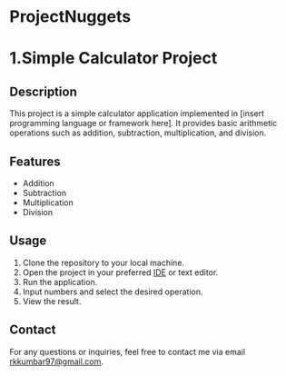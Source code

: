 # ProjectNuggets
# 1.Simple Calculator Project

## Description
This project is a simple calculator application implemented in [insert programming language or framework here]. It provides basic arithmetic operations such as addition, subtraction, multiplication, and division.

## Features
- Addition
- Subtraction
- Multiplication
- Division

## Usage
1. Clone the repository to your local machine.
2. Open the project in your preferred [IDE](https://en.wikipedia.org/wiki/Integrated_development_environment) or text editor.
3. Run the application.
4. Input numbers and select the desired operation.
5. View the result.

## Contact
For any questions or inquiries, feel free to contact me via email  rkkumbar97@gmail.com.
